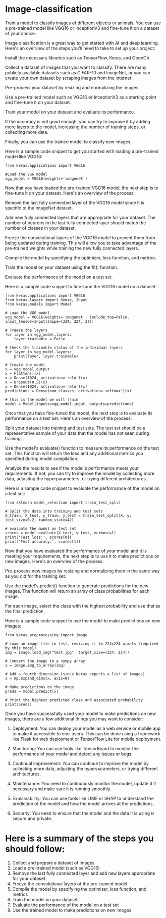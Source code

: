 # Image-classification
Train a model to classify images of different objects or animals. You can use a pre-trained model like VGG16 or InceptionV3 and fine-tune it on a dataset of your choice.

Image classification is a great way to get started with AI and deep learning. Here's an overview of the steps you'll need to take to set up your project:

Install the necessary libraries such as TensorFlow, Keras, and OpenCV.

Collect a dataset of images that you want to classify. There are many publicly available datasets such as CIFAR-10 and ImageNet, or you can create your own dataset by scraping images from the internet.

Pre-process your dataset by resizing and normalizing the images.

Use a pre-trained model such as VGG16 or InceptionV3 as a starting point and fine-tune it on your dataset.

Train your model on your dataset and evaluate its performance.

If the accuracy is not good enough, you can try to improve it by adding more layers to the model, increasing the number of training steps, or collecting more data.

Finally, you can use the trained model to classify new images.

Here is a sample code snippet to get you started with loading a pre-trained model like VGG16:

```
from keras.applications import VGG16

#Load the VGG model
vgg_model = VGG16(weights='imagenet')
```
Now that you have loaded the pre-trained VGG16 model, the next step is to fine-tune it on your dataset. Here's an overview of the process:

Remove the last fully connected layer of the VGG16 model since it is specific to the ImageNet dataset.

Add new fully connected layers that are appropriate for your dataset. The number of neurons in the last fully connected layer should match the number of classes in your dataset.

Freeze the convolutional layers of the VGG16 model to prevent them from being updated during training. This will allow you to take advantage of the pre-trained weights while training the new fully connected layers.

Compile the model by specifying the optimizer, loss function, and metrics.

Train the model on your dataset using the fit() function.

Evaluate the performance of the model on a test set.

Here is a sample code snippet to fine-tune the VGG16 model on a dataset:

```
from keras.applications import VGG16
from keras.layers import Dense, Input
from keras.models import Model

# Load the VGG model
vgg_model = VGG16(weights='imagenet', include_top=False, input_tensor=Input(shape=(224, 224, 3)))

# Freeze the layers
for layer in vgg_model.layers:
    layer.trainable = False

# Check the trainable status of the individual layers
for layer in vgg_model.layers:
    print(layer, layer.trainable)

# Create the model
x = vgg_model.output
x = Flatten()(x)
x = Dense(1024, activation='relu')(x)
x = Dropout(0.5)(x)
x = Dense(1024, activation='relu')(x)
predictions = Dense(num_classes, activation='softmax')(x)

# this is the model we will train
model = Model(inputs=vgg_model.input, outputs=predictions)
```
Once that you have fine-tuned the model, the next step is to evaluate its performance on a test set. Here's an overview of the process:

Split your dataset into training and test sets. The test set should be a representative sample of your data that the model has not seen during training.

Use the model's evaluate() function to measure its performance on the test set. This function will return the loss and any additional metrics you specified during model compilation.

Analyze the results to see if the model's performance meets your requirements. If not, you can try to improve the model by collecting more data, adjusting the hyperparameters, or trying different architectures.

Here is a sample code snippet to evaluate the performance of the model on a test set:

```
from sklearn.model_selection import train_test_split

# Split the data into training and test sets
X_train, X_test, y_train, y_test = train_test_split(X, y, test_size=0.2, random_state=42)

# evaluate the model on test set
scores = model.evaluate(X_test, y_test, verbose=1)
print('Test loss:', scores[0])
print('Test accuracy:', scores[1])
```
Now that you have evaluated the performance of your model and it is meeting your requirements, the next step is to use it to make predictions on new images. Here's an overview of the process:

Pre-process new images by resizing and normalizing them in the same way as you did for the training set.

Use the model's predict() function to generate predictions for the new images. The function will return an array of class probabilities for each image.

For each image, select the class with the highest probability and use that as the final prediction.

Here is a sample code snippet to use the model to make predictions on new images:

```
from keras.preprocessing import image

# Load an image file to test, resizing it to 224x224 pixels (required by this model)
img = image.load_img("test.jpg", target_size=(224, 224))

# Convert the image to a numpy array
x = image.img_to_array(img)

# Add a fourth dimension (since Keras expects a list of images)
x = np.expand_dims(x, axis=0)

# Make predictions on the image
preds = model.predict(x)

# Print the highest predicted class and associated probability
print(preds)
```
Once you have successfully used your model to make predictions on new images, there are a few additional things you may want to consider:

1. Deployment: You can deploy your model as a web service or mobile app to make it accessible to end-users. This can be done using a framework like Flask for web deployment or TensorFlow Lite for mobile deployment.

2. Monitoring: You can use tools like TensorBoard to monitor the performance of your model and detect any issues or bugs.

3. Continual improvement: You can continue to improve the model by collecting more data, adjusting the hyperparameters, or trying different architectures.

4. Maintenance: You need to continuously monitor the model, update it if necessary and make sure it is running smoothly.

5. Explainability: You can use tools like LIME or SHAP to understand the prediction of the model and how the model arrives at the predictions.

6. Security: You need to ensure that the model and the data it is using is secure and private.

# Here is a summary of the steps you should follow:
1. Collect and prepare a dataset of images
2. Load a pre-trained model (such as VGG16)
3. Remove the last fully connected layer and add new layers appropriate for your dataset
4. Freeze the convolutional layers of the pre-trained model
5. Compile the model by specifying the optimizer, loss function, and metrics
6. Train the model on your dataset
7. Evaluate the performance of the model on a test set
8. Use the trained model to make predictions on new images

